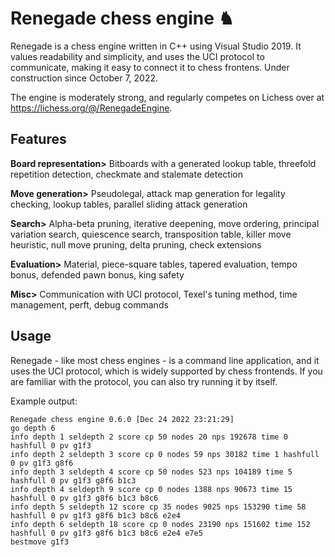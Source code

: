 # Renegade chess engine ♞

Renegade is a chess engine written in C++ using Visual Studio 2019. It values readability and simplicity, and uses the UCI protocol to communicate, making it easy to connect it to chess frontens. Under construction since October 7, 2022.  

The engine is moderately strong, and regularly competes on Lichess over at https://lichess.org/@/RenegadeEngine.

## Features
**Board representation>** Bitboards with a generated lookup table, threefold repetition detection, checkmate and stalemate detection  

**Move generation>** Pseudolegal, attack map generation for legality checking, lookup tables, parallel sliding attack generation  

**Search>** Alpha-beta pruning, iterative deepening, move ordering, principal variation search, quiescence search, transposition table, killer move heuristic, null move pruning, delta pruning, check extensions  

**Evaluation>** Material, piece-square tables, tapered evaluation, tempo bonus, defended pawn bonus, king safety

**Misc>** Communication with UCI protocol, Texel's tuning method, time management, perft, debug commands

## Usage
Renegade - like most chess engines - is a command line application, and it uses the UCI protocol, which is widely supported by chess frontends.
If you are familiar with the protocol, you can also try running it by itself.

Example output:
```
Renegade chess engine 0.6.0 [Dec 24 2022 23:21:29]
go depth 6
info depth 1 seldepth 2 score cp 50 nodes 20 nps 192678 time 0 hashfull 0 pv g1f3
info depth 2 seldepth 3 score cp 0 nodes 59 nps 30182 time 1 hashfull 0 pv g1f3 g8f6
info depth 3 seldepth 4 score cp 50 nodes 523 nps 104189 time 5 hashfull 0 pv g1f3 g8f6 b1c3
info depth 4 seldepth 9 score cp 0 nodes 1388 nps 90673 time 15 hashfull 0 pv g1f3 g8f6 b1c3 b8c6
info depth 5 seldepth 12 score cp 35 nodes 9025 nps 153290 time 58 hashfull 0 pv g1f3 g8f6 b1c3 b8c6 e2e4
info depth 6 seldepth 18 score cp 0 nodes 23190 nps 151602 time 152 hashfull 0 pv g1f3 g8f6 b1c3 b8c6 e2e4 e7e5
bestmove g1f3
```
